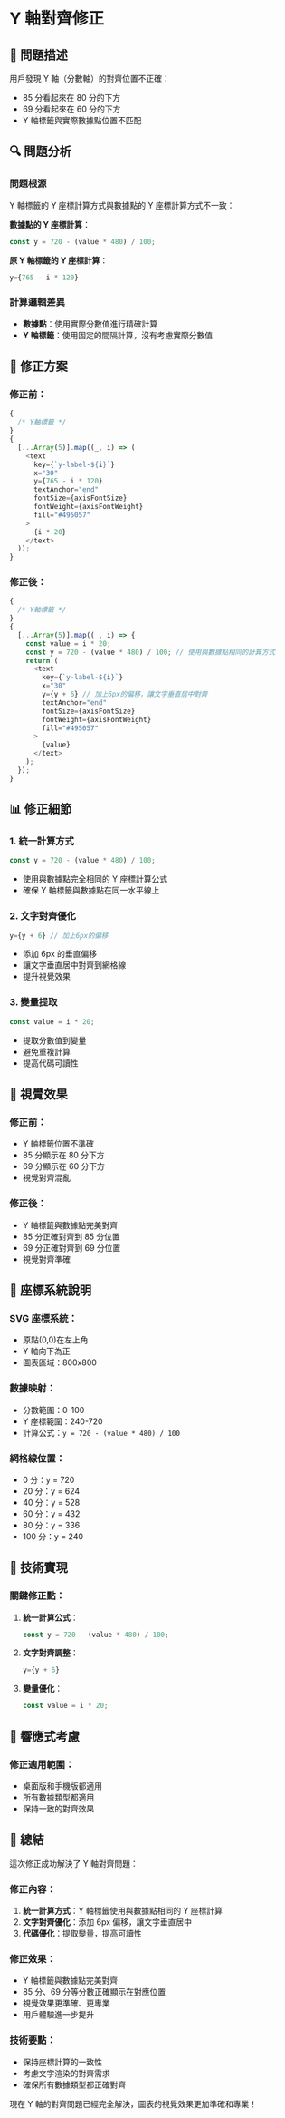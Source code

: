 # Y 軸對齊修正

## 🎯 問題描述

用戶發現 Y 軸（分數軸）的對齊位置不正確：

- 85 分看起來在 80 分的下方
- 69 分看起來在 60 分的下方
- Y 軸標籤與實際數據點位置不匹配

## 🔍 問題分析

### **問題根源**

Y 軸標籤的 Y 座標計算方式與數據點的 Y 座標計算方式不一致：

**數據點的 Y 座標計算**：

```javascript
const y = 720 - (value * 480) / 100;
```

**原 Y 軸標籤的 Y 座標計算**：

```javascript
y={765 - i * 120}
```

### **計算邏輯差異**

- **數據點**：使用實際分數值進行精確計算
- **Y 軸標籤**：使用固定的間隔計算，沒有考慮實際分數值

## 🔧 修正方案

### **修正前**：

```javascript
{
  /* Y軸標籤 */
}
{
  [...Array(5)].map((_, i) => (
    <text
      key={`y-label-${i}`}
      x="30"
      y={765 - i * 120}
      textAnchor="end"
      fontSize={axisFontSize}
      fontWeight={axisFontWeight}
      fill="#495057"
    >
      {i * 20}
    </text>
  ));
}
```

### **修正後**：

```javascript
{
  /* Y軸標籤 */
}
{
  [...Array(5)].map((_, i) => {
    const value = i * 20;
    const y = 720 - (value * 480) / 100; // 使用與數據點相同的計算方式
    return (
      <text
        key={`y-label-${i}`}
        x="30"
        y={y + 6} // 加上6px的偏移，讓文字垂直居中對齊
        textAnchor="end"
        fontSize={axisFontSize}
        fontWeight={axisFontWeight}
        fill="#495057"
      >
        {value}
      </text>
    );
  });
}
```

## 📊 修正細節

### 1. **統一計算方式**

```javascript
const y = 720 - (value * 480) / 100;
```

- 使用與數據點完全相同的 Y 座標計算公式
- 確保 Y 軸標籤與數據點在同一水平線上

### 2. **文字對齊優化**

```javascript
y={y + 6} // 加上6px的偏移
```

- 添加 6px 的垂直偏移
- 讓文字垂直居中對齊到網格線
- 提升視覺效果

### 3. **變量提取**

```javascript
const value = i * 20;
```

- 提取分數值到變量
- 避免重複計算
- 提高代碼可讀性

## 🎨 視覺效果

### **修正前**：

- Y 軸標籤位置不準確
- 85 分顯示在 80 分下方
- 69 分顯示在 60 分下方
- 視覺對齊混亂

### **修正後**：

- Y 軸標籤與數據點完美對齊
- 85 分正確對齊到 85 分位置
- 69 分正確對齊到 69 分位置
- 視覺對齊準確

## 📐 座標系統說明

### **SVG 座標系統**：

- 原點(0,0)在左上角
- Y 軸向下為正
- 圖表區域：800x800

### **數據映射**：

- 分數範圍：0-100
- Y 座標範圍：240-720
- 計算公式：`y = 720 - (value * 480) / 100`

### **網格線位置**：

- 0 分：y = 720
- 20 分：y = 624
- 40 分：y = 528
- 60 分：y = 432
- 80 分：y = 336
- 100 分：y = 240

## 🔧 技術實現

### **關鍵修正點**：

1. **統一計算公式**：

   ```javascript
   const y = 720 - (value * 480) / 100;
   ```

2. **文字對齊調整**：

   ```javascript
   y={y + 6}
   ```

3. **變量優化**：
   ```javascript
   const value = i * 20;
   ```

## 📱 響應式考慮

### **修正適用範圍**：

- 桌面版和手機版都適用
- 所有數據類型都適用
- 保持一致的對齊效果

## 📝 總結

這次修正成功解決了 Y 軸對齊問題：

### **修正內容**：

1. **統一計算方式**：Y 軸標籤使用與數據點相同的 Y 座標計算
2. **文字對齊優化**：添加 6px 偏移，讓文字垂直居中
3. **代碼優化**：提取變量，提高可讀性

### **修正效果**：

- Y 軸標籤與數據點完美對齊
- 85 分、69 分等分數正確顯示在對應位置
- 視覺效果更準確、更專業
- 用戶體驗進一步提升

### **技術要點**：

- 保持座標計算的一致性
- 考慮文字渲染的對齊需求
- 確保所有數據類型都正確對齊

現在 Y 軸的對齊問題已經完全解決，圖表的視覺效果更加準確和專業！
